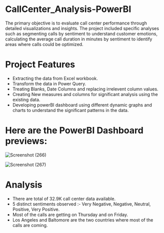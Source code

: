 # CallCenter_Analysis-PowerBI
The primary objective is to evaluate call center performance through detailed visualizations and insights. The project included specific analyses such as segmenting calls by sentiment to understand customer emotions, calculating the average call duration in minutes by sentiment to identify areas where calls could be optimized.


# Project Features
- Extracting the data from Excel workbook.
- Transform the data in Power Query.
- Treating Blanks, Date Columns and replacing irrelevent column values.
- Creating New measures and columns for significant analysis using the existing data.
- Developing powerBI dashboard using different dynamic graphs and charts to understand the significant patterns in the data.


 # Here are the PowerBI Dashboard previews:
 
![Screenshot (266)](https://github.com/user-attachments/assets/8c20bd56-ce63-49d1-b742-fc97201ab6ed)

![Screenshot (267)](https://github.com/user-attachments/assets/5ef48c1d-2578-48a4-bfac-39eab0526588)

# Analysis
- There are total of 32.9K call center data available.
- 5 distinct sentiments observed :- Very Negative, Negative, Neutral, Positive, Very Positive.
- Most of the calls are getting on Thursday and on Friday.
- Los Angeles and Baltomore are the two countries where most of the calls are coming.

